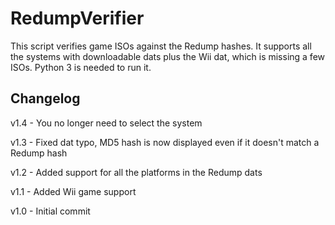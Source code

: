 # RedumpVerifier
This script verifies game ISOs against the Redump hashes. It supports all the systems with downloadable dats plus the Wii dat, which is missing a few ISOs. Python 3 is needed to run it.

## Changelog
v1.4 - You no longer need to select the system

v1.3 - Fixed dat typo, MD5 hash is now displayed even if it doesn't match a Redump hash

v1.2 - Added support for all the platforms in the Redump dats

v1.1 - Added Wii game support

v1.0 - Initial commit
